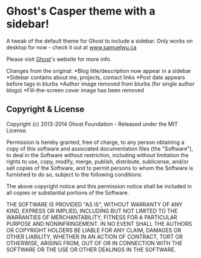 # Ghost's Casper theme with a sidebar!

A tweak of the default theme for Ghost to include a sidebar.  Only works on desktop for now - check it out at www.samuelwu.ca

Please visit [Ghost](http://github.com/tryghost/ghost/)'s website for more info.

Changes from the original:
    *Blog title/description now appear in a sidebar
    *Sidebar contains about me, projects, contact links
    *Post date appears before tags in blurbs
    *Author image removed from blurbs (for single author blogs)
    *Fill-the-screen cover image has been removed
    

## Copyright & License

Copyright (c) 2013-2014 Ghost Foundation - Released under the MIT License.

Permission is hereby granted, free of charge, to any person obtaining a copy of this software and associated documentation files (the "Software"), to deal in the Software without restriction, including without limitation the rights to use, copy, modify, merge, publish, distribute, sublicense, and/or sell copies of the Software, and to permit persons to whom the Software is furnished to do so, subject to the following conditions:

The above copyright notice and this permission notice shall be included in all copies or substantial portions of the Software.

THE SOFTWARE IS PROVIDED "AS IS", WITHOUT WARRANTY OF ANY KIND, EXPRESS OR IMPLIED, INCLUDING BUT NOT LIMITED TO THE WARRANTIES OF MERCHANTABILITY, FITNESS FOR A PARTICULAR PURPOSE AND
NONINFRINGEMENT. IN NO EVENT SHALL THE AUTHORS OR COPYRIGHT HOLDERS BE LIABLE FOR ANY CLAIM, DAMAGES OR OTHER LIABILITY, WHETHER IN AN ACTION OF CONTRACT, TORT OR OTHERWISE, ARISING FROM, OUT OF OR IN CONNECTION WITH THE SOFTWARE OR THE USE OR OTHER DEALINGS IN THE SOFTWARE.
